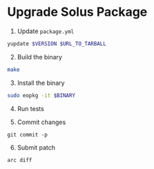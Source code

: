 # Upgrade Solus Package

1. Update `package.yml`

```bash
yupdate $VERSION $URL_TO_TARBALL
```

2. Build the binary

```bash
make
```

3. Install the binary

```bash
sudo eopkg -it $BINARY
```

4. Run tests

5. Commit changes

```
git commit -p
```

6. Submit patch

```
arc diff
```
